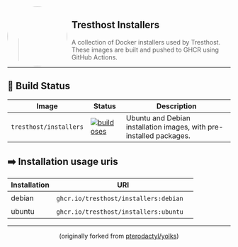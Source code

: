 <img width="135" height="135" align="left" style="float: left; margin: 0 10px 0 0; border-radius: 50%;" src="https://media.discordapp.net/attachments/905722570286960650/1145091498220716153/download.png?width=135&height=135">

## Tresthost Installers

> A collection of Docker installers used by Tresthost. These images are built and pushed to GHCR using GitHub Actions.

---

## 🚀 Build Status

| Image              | Status                                                                                                                                                          | Description                                            |
| ------------------ | --------------------------------------------------------------------------------------------------------------------------------------------------------------- | ------------------------------------------------------ |
| `tresthost/installers`   | [![build oses](https://github.com/tresthost/installers/actions/workflows/installers_github.yml/badge.svg)](https://github.com/tresthost/installers/actions/workflows/installers_github.yml)       | Ubuntu and Debian installation images, with pre-installed packages. |

## ➡️ Installation usage uris
| Installation            | URI                                    |
| ----------------------- | -------------------------------------- |
| debianㅤㅤ              | `ghcr.io/tresthost/installers:debian`ㅤ |
| ubuntu ㅤㅤ             | `ghcr.io/tresthost/installers:ubuntu`ㅤ |
---

<p align="center">(originally forked from <a href="https://github.com/pterodactyl/yolks">pterodactyl/yolks</a>)</p>
